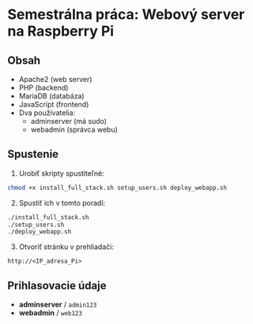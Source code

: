 # Semestrálna práca: Webový server na Raspberry Pi

## Obsah

- Apache2 (web server)
- PHP (backend)
- MariaDB (databáza)
- JavaScript (frontend)
- Dva používatelia:
  - adminserver (má sudo)
  - webadmin (správca webu)

## Spustenie

1. Urobiť skripty spustiteľné:
```bash
chmod +x install_full_stack.sh setup_users.sh deploy_webapp.sh
```

2. Spustiť ich v tomto poradí:
```bash
./install_full_stack.sh
./setup_users.sh
./deploy_webapp.sh
```

3. Otvoriť stránku v prehliadači:
```
http://<IP_adresa_Pi>
```

## Prihlasovacie údaje

- **adminserver** / `admin123`
- **webadmin** / `web123`
